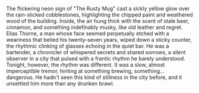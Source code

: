 The flickering neon sign of "The Rusty Mug" cast a sickly yellow glow over the rain-slicked cobblestones, highlighting the chipped paint and weathered wood of the building.  Inside, the air hung thick with the scent of stale beer, cinnamon, and something indefinably musky, like old leather and regret.  Elias Thorne, a man whose face seemed perpetually etched with a weariness that belied his twenty-seven years, wiped down a sticky counter, the rhythmic clinking of glasses echoing in the quiet bar.  He was a bartender, a chronicler of whispered secrets and shared sorrows, a silent observer in a city that pulsed with a frantic rhythm he barely understood.  Tonight, however, the rhythm was different. It was a slow, almost imperceptible tremor, hinting at something brewing, something... dangerous.  He hadn't seen this kind of stillness in the city before, and it unsettled him more than any drunken brawl.
